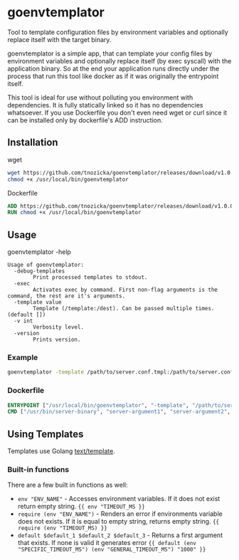# goenvtemplator
Tool to template configuration files by environment variables and optionally replace itself with the target binary.

goenvtemplator is a simple app, that can template your config files by environment variables and optionally replace itself (by exec syscall) with the application binary. So at the end your application runs directly under the process that run this tool like docker as if it was originally the entrypoint itself.

This tool is ideal for use without polluting you environment with dependencies. It is fully statically linked so it has no dependencies whatsoever. If you use Dockerfile you don't even need wget or curl since it can be installed only by dockerfile's ADD instruction. 

## Installation
wget
```bash
wget https://github.com/tnozicka/goenvtemplator/releases/download/v1.0.0/goenvtemplator-amd64 -O /usr/local/bin/goenvtemplator
chmod +x /usr/local/bin/goenvtemplator
```

Dockerfile
```Dockerfile
ADD https://github.com/tnozicka/goenvtemplator/releases/download/v1.0.0/goenvtemplator-amd64 /usr/local/bin/goenvtemplator
RUN chmod +x /usr/local/bin/goenvtemplator
```


## Usage
goenvtemplator -help
```
Usage of goenvtemplator:
  -debug-templates
    	Print processed templates to stdout.
  -exec
    	Activates exec by command. First non-flag arguments is the command, the rest are it's arguments.
  -template value
    	Template (/template:/dest). Can be passed multiple times. (default [])
  -v int
    	Verbosity level.
  -version
    	Prints version.
```

### Example
```bash
goenvtemplator -template /path/to/server.conf.tmpl:/path/to/server.conf  -template /path/to/server2.conf.tmpl:/path/to/server2.conf
```

### Dockerfile
```Dockerfile
ENTRYPOINT ["/usr/local/bin/goenvtemplator", "-template", "/path/to/server.conf.tmpl:/path/to/server.conf", "-exec"]
CMD ["/usr/bin/server-binary", "server-argument1", "server-argument2", "..."]
```

## Using Templates
Templates use Golang [text/template](http://golang.org/pkg/text/template/).

### Built-in functions
There are a few built in functions as well:
  * `env "ENV_NAME"` - Accesses environment variables. If it does not exist return empty string. `{{ env "TIMEOUT_MS }}`
  * `require (env "ENV_NAME")` - Renders an error if environments variable does not exists. If it is equal to empty string, returns empty string.  `{{ require (env "TIMEOUT_MS) }}`
  * `default $default_1 $default_2 $default_3` - Returns a first argument that exists. If none is valid it generates error `{{ default (env "SPECIFIC_TIMEOUT_MS") (env "GENERAL_TIMEOUT_MS") "1000" }}`
